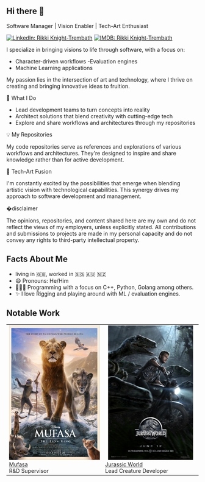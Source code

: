 ## Hi there 👋
Software Manager | Vision Enabler | Tech-Art Enthusiast

[![LinkedIn: Rikki Knight-Trembath](https://img.shields.io/badge/Linkedin-Rikki-blue?style=flat-square&logo=linkedin&logoColor=white&labelColor=0077B5&color=0077B5)](https://www.linkedin.com/in/rikkiknight/)
[![IMDB: Rikki Knight-Trembath](https://img.shields.io/badge/Rikki-Knight--Trembath?style=flat-square&logo=imdb&labelColor=grey&color=yellow&link=https://www.imdb.com/name/nm3100509)](https://www.imdb.com/name/nm3100509)

I specialize in bringing visions to life through software, with a focus on:
- Character-driven workflows
-Evaluation engines
- Machine Learning applications

My passion lies in the intersection of art and technology, where I thrive on creating and bringing innovative ideas to fruition.

🚀 What I Do
- Lead development teams to turn concepts into reality
- Architect solutions that blend creativity with cutting-edge tech
- Explore and share workflows and architectures through my repositories

💡 My Repositories

My code repositories serve as references and explorations of various workflows and architectures. They're designed to inspire and share knowledge rather than for active development.

🎨 Tech-Art Fusion

I'm constantly excited by the possibilities that emerge when blending artistic vision with technological capabilities. This synergy drives my approach to software development and management.

�disclaimer

The opinions, repositories, and content shared here are my own and do not reflect the views of my employers, unless explicitly stated. All contributions and submissions to projects are made in my personal capacity and do not convey any rights to third-party intellectual property.

## Facts About Me

- living in 🇬🇧, worked in 🇸🇬 🇦🇺 🇳🇿
- 😄 Pronouns: He/Him
- 👨🏽‍💻 Programming with a focus on C++, Python, Golang among others.
- ✨ I love Rigging and playing around with ML / evaluation engines.

## Notable Work

<table>
    <tr>
        <td width="50%">
            <img src="https://raw.githubusercontent.com/Pixolusion/Pixolusion/main/images/mufasa.jpg" alt="Mufasa">
            <a href="https://www.imdb.com/title/tt13186482"><br/>Mufasa</a><br/>
            R&D Supervisor
        </td>
        <td width="50%">
            <img src="https://raw.githubusercontent.com/Pixolusion/Pixolusion/main/images/jurassicWorld.png" alt="Jurassic World">
            <a href="https://www.imdb.com/title/tt0369610"><br/>Jurassic World</a><br/>
            Lead Creature Developer
        </td>
    </tr>
</table>
